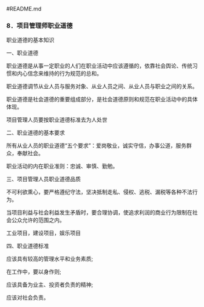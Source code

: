 #README.md

### 8．项目管理师职业道德 

职业道德的基本知识

一、职业道德

职业道德是从事一定职业的人们在职业活动中应该遵循的，依靠社会舆论、传统习惯和内心信念来维持的行为规范的总和。

职业道德调节从业人员与服务对象、从业人员之间、从业人员与职业之间的关系。

职业道德是社会道德的重要组成部分，是社会道德原则和规范在职业活动中的具体体现。

项目管理人员要按职业道德标准去为人处世

二、职业道德的基本要求

所有从业人员的职业道德“五个要求”：爱岗敬业，诚实守信，办事公道，服务群众，奉献社会。

职业活动的内在职业准则：忠诚、审慎、勤勉。

三、项目管理人员职业道德品质

不可利欲熏心，要严格遵纪守法，坚决抵制走私、侵权、逃税、漏税等各种不法行为。

当项目利益与社会利益发生矛盾时，要合理协调，使追求利润的商业行为限制在社会公众允许的范围之内。

工业项目，建设项目，娱乐项目

四、职业道德标准

应该具有较高的管理水平和业务素质;

在工作中，要以身作则;

应该具备为业主、投资者负责的精神;

应该对社会负责。


